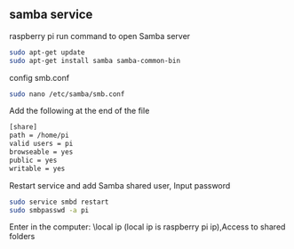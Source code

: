 ## samba service
raspberry pi run command to open Samba server
```bash
sudo apt-get update
sudo apt-get install samba samba-common-bin
```
config smb.conf 
```bash 
sudo nano /etc/samba/smb.conf
```
Add the following at the end of the file
```bash
[share]  
path = /home/pi 
valid users = pi   
browseable = yes 
public = yes  
writable = yes   
```
Restart service and add Samba shared user, Input password
```bash
sudo service smbd restart
sudo smbpasswd -a pi
```
Enter in the computer: \\local ip (local ip is raspberry pi ip),Access to shared folders